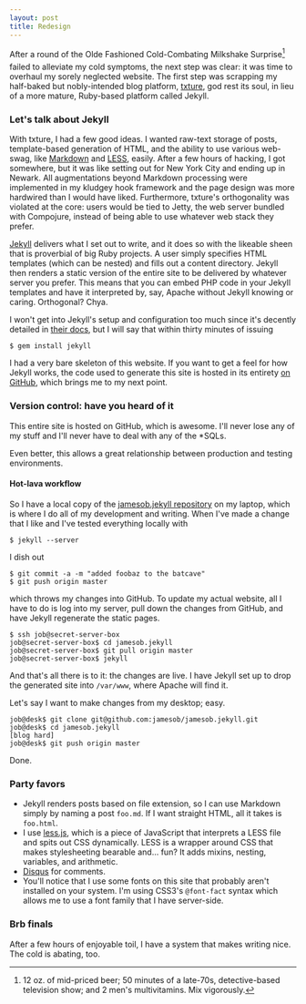 ```yaml
---
layout: post
title: Redesign
---
```


After a round of the Olde Fashioned Cold-Combating Milkshake
Surprise&#0153;[^1] failed to alleviate my cold symptoms, the next step was
clear: it was time to overhaul my sorely neglected website. The first step was
scrapping my half-baked but nobly-intended blog platform,
[txture](https://github.com/jamesob/txture), god rest its soul, in lieu of a
more mature, Ruby-based platform called Jekyll.

### Let's talk about Jekyll

With txture, I had a few good ideas. I wanted raw-text storage of posts,
template-based generation of HTML, and the ability to use various web-swag, like
[Markdown](http://daringfireball.net/projects/markdown/syntax#link) and
[LESS](http://lesscss.org/), easily. After a few hours of hacking, I got
somewhere, but it was like setting out for New York City and ending up in
Newark. All augmentations beyond Markdown processing were implemented in my
kludgey hook framework and the page design was more hardwired than I would have
liked. Furthermore, txture's orthogonality was violated at the core: users would
be tied to Jetty, the web server bundled with Compojure, instead of being able
to use whatever web stack they prefer.

[Jekyll](http://jekyllrb.com/) delivers what I set out to write, and it does so
with the likeable sheen that is proverbial of big Ruby projects. A user simply
specifies HTML templates (which can be nested) and fills out a content
directory. Jekyll then renders a static version of the entire site to be
delivered by whatever server you prefer. This means that you can embed PHP code
in your Jekyll templates and have it interpreted by, say, Apache without Jekyll
knowing or caring. Orthogonal? Chya.

I won't get into Jekyll's setup and configuration too much since it's decently
detailed in [their docs](https://github.com/mojombo/jekyll/wiki), but I will say
that within thirty minutes of issuing

    $ gem install jekyll

I had a very bare skeleton of this website. If you want to get a feel for
how Jekyll works, the code used to generate this site is hosted in its entirety
[on GitHub](https://github.com/jamesob/jamesob.jekyll), which brings me to my
next point.

### Version control: have you heard of it

This entire site is hosted on GitHub, which is awesome. I'll never lose any of
my stuff and I'll never have to deal with any of the \*SQLs.

Even better, this allows a great relationship between production and testing
environments. 

#### Hot-lava workflow

So I have a local copy of the [jamesob.jekyll
repository](https://github.com/jamesob/jamesob.jekyll) on my laptop, which is
where I do all of my development and writing. When I've made a change that I
like and I've tested everything locally with

    $ jekyll --server

I dish out

    $ git commit -a -m "added foobaz to the batcave"
    $ git push origin master

which throws my changes into GitHub. To update my actual website, all I have to
do is log into my server, pull down the changes from GitHub, and have Jekyll
regenerate the static pages.

    $ ssh job@secret-server-box
    job@secret-server-box$ cd jamesob.jekyll
    job@secret-server-box$ git pull origin master
    job@secret-server-box$ jekyll

And that's all there is to it: the changes are live. I have Jekyll set up to
drop the generated site into `/var/www`, where Apache will find it.

Let's say I want to make changes from my desktop; easy.

    job@desk$ git clone git@github.com:jamesob/jamesob.jekyll.git
    job@desk$ cd jamesob.jekyll
    [blog hard]
    job@desk$ git push origin master

Done.

### Party favors

* Jekyll renders posts based on file extension, so I can use Markdown simply by
  naming a post `foo.md`. If I want straight HTML, all it takes is `foo.html`.
* I use [less.js](http://fadeyev.net/2010/06/19/lessjs-will-obsolete-css/),
  which is a piece of JavaScript that interprets a LESS file and spits out CSS
  dynamically. LESS is a wrapper around CSS that makes stylesheeting bearable
  and... fun? It adds mixins, nesting, variables, and arithmetic. 
* [Disqus](http://disqus.com/) for comments.
* You'll notice that I use some fonts on this site that probably aren't
  installed on your system. I'm using CSS3's `@font-fact` syntax which allows me
  to use a font family that I have server-side.

### Brb finals

After a few hours of enjoyable toil, I have a system that makes writing nice.
The cold is abating, too.

[^1]: 12 oz. of mid-priced beer; 50 minutes of a late-70s, detective-based television
show; and 2 men's multivitamins. Mix vigorously.
